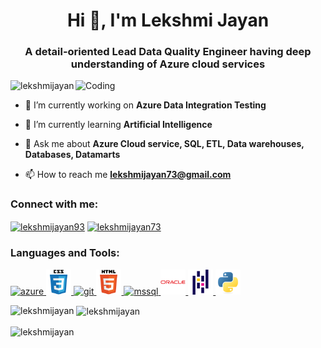 <h1 align="center">Hi 👋, I'm Lekshmi Jayan</h1>
<h3 align="center">A detail-oriented Lead Data Quality Engineer having deep understanding of Azure cloud services</h3>
<img align="right" alt="Coding" width="400" src="https://media.licdn.com/dms/image/C4E22AQG9QjGp5fooYg/feedshare-shrink_2048_1536/0/1675699563601?e=2147483647&v=beta&t=f7Qk-E610CJJoJyS_nycY-zP3fnG0kGEvqRBRRiz5DA">
<p align="left"> <img src="https://komarev.com/ghpvc/?username=lekshmijayan&label=Profile%20views&color=0e75b6&style=flat" alt="lekshmijayan" /> </p>

- 🔭 I’m currently working on **Azure Data Integration Testing**

- 🌱 I’m currently learning **Artificial Intelligence**

- 💬 Ask me about **Azure Cloud service, SQL, ETL, Data warehouses, Databases, Datamarts**

- 📫 How to reach me **lekshmijayan73@gmail.com**

<h3 align="left">Connect with me:</h3>
<p align="left">
<a href="https://linkedin.com/in/lekshmijayan93" target="blank"><img align="center" src="https://raw.githubusercontent.com/rahuldkjain/github-profile-readme-generator/master/src/images/icons/Social/linked-in-alt.svg" alt="lekshmijayan93" height="30" width="40" /></a>
<a href="https://www.hackerrank.com/lekshmijayan73" target="blank"><img align="center" src="https://raw.githubusercontent.com/rahuldkjain/github-profile-readme-generator/master/src/images/icons/Social/hackerrank.svg" alt="lekshmijayan73" height="30" width="40" /></a>
</p>

<h3 align="left">Languages and Tools:</h3>
<p align="left"> <a href="https://azure.microsoft.com/en-in/" target="_blank" rel="noreferrer"> <img src="https://www.vectorlogo.zone/logos/microsoft_azure/microsoft_azure-icon.svg" alt="azure" width="40" height="40"/> </a> <a href="https://www.w3schools.com/css/" target="_blank" rel="noreferrer"> <img src="https://raw.githubusercontent.com/devicons/devicon/master/icons/css3/css3-original-wordmark.svg" alt="css3" width="40" height="40"/> </a> <a href="https://git-scm.com/" target="_blank" rel="noreferrer"> <img src="https://www.vectorlogo.zone/logos/git-scm/git-scm-icon.svg" alt="git" width="40" height="40"/> </a> <a href="https://www.w3.org/html/" target="_blank" rel="noreferrer"> <img src="https://raw.githubusercontent.com/devicons/devicon/master/icons/html5/html5-original-wordmark.svg" alt="html5" width="40" height="40"/> </a> <a href="https://www.microsoft.com/en-us/sql-server" target="_blank" rel="noreferrer"> <img src="https://www.svgrepo.com/show/303229/microsoft-sql-server-logo.svg" alt="mssql" width="40" height="40"/> </a> <a href="https://www.oracle.com/" target="_blank" rel="noreferrer"> <img src="https://raw.githubusercontent.com/devicons/devicon/master/icons/oracle/oracle-original.svg" alt="oracle" width="40" height="40"/> </a> <a href="https://pandas.pydata.org/" target="_blank" rel="noreferrer"> <img src="https://raw.githubusercontent.com/devicons/devicon/2ae2a900d2f041da66e950e4d48052658d850630/icons/pandas/pandas-original.svg" alt="pandas" width="40" height="40"/> </a> <a href="https://www.python.org" target="_blank" rel="noreferrer"> <img src="https://raw.githubusercontent.com/devicons/devicon/master/icons/python/python-original.svg" alt="python" width="40" height="40"/> </a> </p>

<p><img align="left" src="https://github-readme-stats.vercel.app/api/top-langs?username=lekshmijayan&show_icons=true&locale=en&layout=compact" alt="lekshmijayan" /></p>

<p>&nbsp;<img align="center" src="https://github-readme-stats.vercel.app/api?username=lekshmijayan&show_icons=true&locale=en" alt="lekshmijayan" /></p>

<p><img align="center" src="https://github-readme-streak-stats.herokuapp.com/?user=lekshmijayan&" alt="lekshmijayan" /></p>
